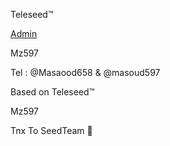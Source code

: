 Teleseed™

[Admin](https://telegram.me/masaood658) 

  Mz597

Tel : @Masaood658 & @masoud597 

Based on Teleseed™
          
 Mz597

Tnx To SeedTeam 🌟
